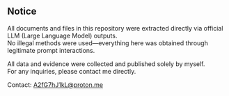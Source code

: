 ## Notice

All documents and files in this repository were extracted directly via official LLM (Large Language Model) outputs.  
No illegal methods were used—everything here was obtained through legitimate prompt interactions.

All data and evidence were collected and published solely by myself.  
For any inquiries, please contact me directly.

Contact: A2fG7hJ1kL@proton.me
